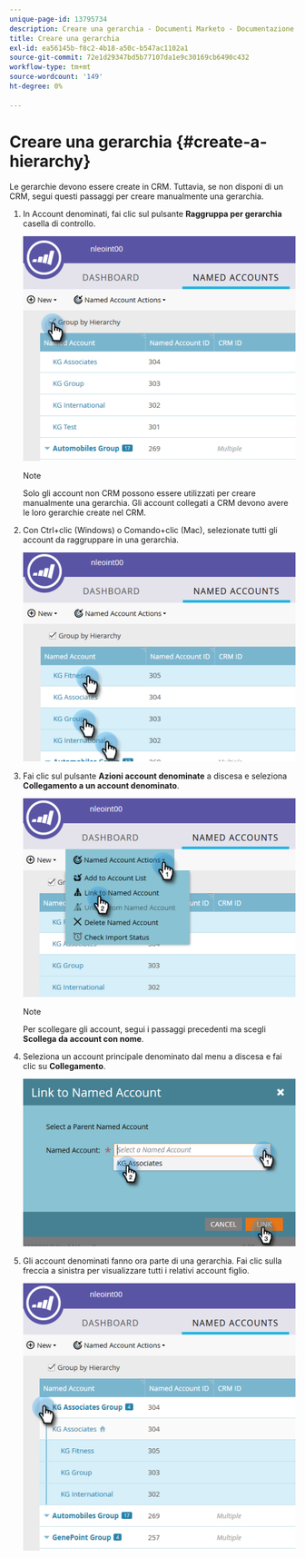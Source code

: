 ```yaml
---
unique-page-id: 13795734
description: Creare una gerarchia - Documenti Marketo - Documentazione del prodotto
title: Creare una gerarchia
exl-id: ea56145b-f8c2-4b18-a50c-b547ac1102a1
source-git-commit: 72e1d29347bd5b77107da1e9c30169cb6490c432
workflow-type: tm+mt
source-wordcount: '149'
ht-degree: 0%

---
```


# Creare una gerarchia {#create-a-hierarchy}

Le gerarchie devono essere create in CRM. Tuttavia, se non disponi di un CRM, segui questi passaggi per creare manualmente una gerarchia.

1. In Account denominati, fai clic sul pulsante **Raggruppa per gerarchia** casella di controllo.

   ![](assets/create-a-hierarchy-1.png)

   >[!NOTE]
   >
   >Solo gli account non CRM possono essere utilizzati per creare manualmente una gerarchia. Gli account collegati a CRM devono avere le loro gerarchie create nel CRM.

1. Con Ctrl+clic (Windows) o Comando+clic (Mac), selezionate tutti gli account da raggruppare in una gerarchia.

   ![](assets/create-a-hierarchy-2.png)

1. Fai clic sul pulsante **Azioni account denominate** a discesa e seleziona **Collegamento a un account denominato**.

   ![](assets/create-a-hierarchy-3.png)

   >[!NOTE]
   >
   >Per scollegare gli account, segui i passaggi precedenti ma scegli **Scollega da account con nome**.

1. Seleziona un account principale denominato dal menu a discesa e fai clic su **Collegamento**.

   ![](assets/create-a-hierarchy-4.png)

1. Gli account denominati fanno ora parte di una gerarchia. Fai clic sulla freccia a sinistra per visualizzare tutti i relativi account figlio.

   ![](assets/create-a-hierarchy-5.png)
